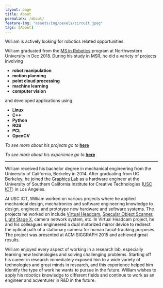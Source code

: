 ```yaml
---
layout: page
title: About
permalink: /about/
feature-img: "assets/img/pexels/circuit.jpeg"
tags: [About]
---
```


William is actively looking for robotics related opportunities.

William graduated from the [MS in Robotics][1] program at Northwestern University in Dec 2018. During his study in MSR, he did a variety of [projects][Projects] involving
* **robot manipulation**
* **motion planning**
* **point cloud processing**
* **machine learning**
* **computer vision**

and developed applications using
* **Linux**
* **C++**
* **Python**
* **ROS**
* **PCL**
* **OpenCV**

*To see more about his projects go to* **[here][Projects]**

*To see more about his experience go to* **[here][Resume]** 

---

William received his bachelor degree in mechanical engineering from the University of California, Berkeley in 2014. After graduating from UC Berkeley, he joined the [Graphics Lab][2] as a hardware engineer at the University of Southern California Institute for Creative Technologies ([USC ICT][3]) in Los Angeles.

At USC ICT, William worked on various projects where he applied mechanical design, mechatronics and software engineering knowledge to design, engineer, and prototype new hardware and software systems. The projects he worked on include [Virtual Headcam][4], [Specular Object Scanner][5], [Light Stage X][6], camera network system, etc. In Virtual Headcam project, he and his colleagues engineered a dual motorized mirror device to redirect the optical path of a stationary camera for human facial-tracking purposes. The project was presented at ACM SIGGRAPH 2015 and achieved great results.

William enjoyed every aspect of working in a research lab, especially learning new technologies and solving challenging problems. Starting off his career in research immediately exposed him to a wide variety of technologies and great minds in research, and this experience helped him identify the type of work he wants to pursue in the future. William wishes to apply his robotics knowledge to different fields and continue to work as an engineer and adventurer in R&D in the future.

[1]: http://www.mccormick.northwestern.edu/robotics/
[2]: http://gl.ict.usc.edu/
[3]: http://ict.usc.edu/
[4]: http://vgl.ict.usc.edu/Research/VHC/
[5]: http://vgl.ict.usc.edu/Research/SpecScanning/
[6]: http://ict.usc.edu/prototypes/light-stages/
[Projects]: http://willshw.me/projects/
[Resume]: http://willshw.me/resume/
